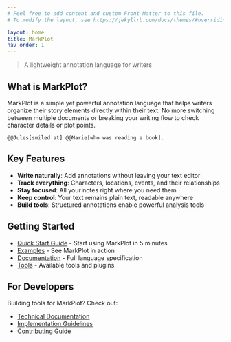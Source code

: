 ```yaml
---
# Feel free to add content and custom Front Matter to this file.
# To modify the layout, see https://jekyllrb.com/docs/themes/#overriding-theme-defaults

layout: home
title: MarkPlot
nav_order: 1
---
```

> A lightweight annotation language for writers

## What is MarkPlot?

MarkPlot is a simple yet powerful annotation language that helps writers organize their story elements directly within their text. No more switching between multiple documents or breaking your writing flow to check character details or plot points.

```markplot
@@Jules[smiled at] @@Marie[who was reading a book].
```

## Key Features

- **Write naturally**: Add annotations without leaving your text editor
- **Track everything**: Characters, locations, events, and their relationships
- **Stay focused**: All your notes right where you need them
- **Keep control**: Your text remains plain text, readable anywhere
- **Build tools**: Structured annotations enable powerful analysis tools

## Getting Started

- [Quick Start Guide](QuickStart.html) - Start using MarkPlot in 5 minutes
- [Examples](examples/) - See MarkPlot in action
- [Documentation](docs/) - Full language specification
- [Tools](tools/) - Available tools and plugins

## For Developers

Building tools for MarkPlot? Check out:
- [Technical Documentation](specification/)
- [Implementation Guidelines](implementation/)
- [Contributing Guide](contributing/)
